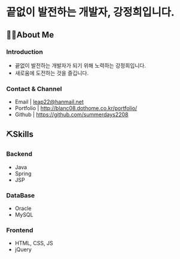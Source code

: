 # **끝없이 발전하는 개발자, 강정희입니다.**

## 🙋‍♀️About Me

### Introduction
- 끝없이 발전하는 개발자가 되기 위해 노력하는 강정희입니다.
- 새로움에 도전하는 것을 즐깁니다.

### Contact & Channel
- Email | leap22@hanmail.net
- Portfolio | http://blanc08.dothome.co.kr/portfolio/
- Github | https://github.com/summerdays2208

## ⛏Skills

### Backend
- Java
- Spring
- JSP

### DataBase
- Oracle
- MySQL

### Frontend
- HTML, CSS, JS
- jQuery
